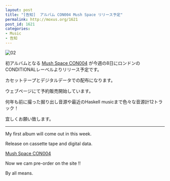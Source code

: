 ```yaml
---
layout: post
title: "[告知]  アルバム CON004 Mush Space リリース予定"
permalink: http://moxus.org/1621
post_id: 1621
categories: 
- Music
- 告知
---
```


![02](/images/02-590x442.jpg)


初アルバムとなる 
[Mush Space CON004](https://conditionalrecs.bandcamp.com/album/mush-space) が今週の8日にロンドンのCONDITIONALレーベルよりリリース予定です。


カセットテープとデジタルデータでの配布になります。


ウェブページにて予約販売開始しています。


何年も前に撮った掘り出し音源や最近のHaskell musicまで色々な音源計12トラック！


宜しくお願い致します。


****



My first album will come out in this week.


Release on cassette tape and digital data.


[Mush Space CON004](https://conditionalrecs.bandcamp.com/album/mush-space)


Now we cam pre-order on the site !!


By all means.